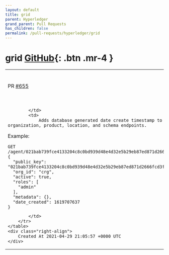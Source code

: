 ```yaml
---
layout: default
title: grid
parent: Hyperledger
grand_parent: Pull Requests
has_children: false
permalink: /pull-requests/hyperledger/grid
---
```


# grid <span class="fs-3 right-align">[GitHub](https://github.com/hyperledger/grid){: .btn .mr-4 }</span>


<div>
    <table>
        <tr>
            <td>
                PR <a href="https://github.com/hyperledger/grid/pull/655" class=".btn">#655</a>
            </td>
            <td>
                <b>
                    Add date created field to rest api resources
                </b>
            </td>
        </tr>
        <tr>
            <td>
                
            </td>
            <td>
                Adds database generated date create timestamp to agent, role, organization, product, location, and schema endpoints.

Example:

```
GET /agent/021bab739fce4133204c8c0bd939d48e4d32e5b29eb87ed871d2666fcd3f51bb3e
{
  "public_key": "021bab739fce4133204c8c0bd939d48e4d32e5b29eb87ed871d2666fcd3f51bb3e",
  "org_id": "crg",
  "active": true,
  "roles": [
    "admin"
  ],
  "metadata": {},
  "date_created": 1619707637
}
```
            </td>
        </tr>
    </table>
    <div class="right-align">
        Created At 2021-04-29 21:05:57 +0000 UTC
    </div>
</div>

